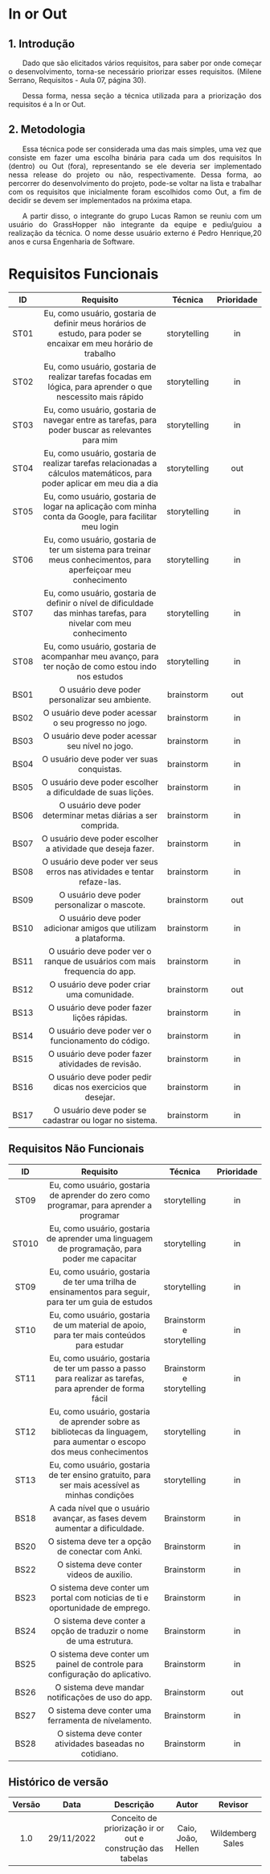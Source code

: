 # In or Out

## 1. Introdução
<p align="justify">&emsp;&emsp;Dado que são elicitados vários requisitos, para saber por onde começar o desenvolvimento, torna-se necessário priorizar esses requisitos. (Milene Serrano, Requisitos - Aula 07, página 30).</p>

<p align="justify">&emsp;&emsp;Dessa forma, nessa seção a técnica utilizada para a priorização dos requisitos é a In or Out.</p>

## 2. Metodologia
<p align="justify">&emsp;&emsp;Essa técnica pode ser considerada uma das mais simples, uma vez que consiste em fazer uma escolha binária para cada um dos requisitos In (dentro) ou Out (fora), representando se ele deveria ser implementado nessa release do projeto ou não, respectivamente. Dessa forma, ao percorrer do desenvolvimento do projeto, pode-se voltar na lista e trabalhar com os requisitos que inicialmente foram escolhidos como Out, a fim de decidir se devem ser implementados na próxima etapa.</p>

<p align="justify">&emsp;&emsp;A partir disso, o integrante do grupo Lucas Ramon se reuniu com um usuário do GrassHopper não integrante da equipe e pediu/guiou a realização da técnica. O nome desse usuário externo é Pedro Henrique,20 anos e cursa Engenharia de Software.</p>


# Requisitos Funcionais

|     ID     |                                                         Requisito                                                         |  Técnica  | Prioridade |
| :--------: | :-----------------------------------------------------------------------------------------------------------------------: |:---------:| :--------: |
| ST01 |Eu, como usuário, gostaria de definir meus horários de estudo, para poder se encaixar em meu horário de trabalho |storytelling|in|
| ST02 |Eu, como usuário, gostaria de realizar tarefas focadas em lógica, para aprender o que nescessito mais rápido |storytelling|in|
| ST03 |Eu, como usuário, gostaria de navegar entre as tarefas, para poder buscar as relevantes para mim |storytelling|in|
| ST04 |Eu, como usuário, gostaria de realizar tarefas relacionadas a cálculos matemáticos, para poder aplicar em meu dia a dia |storytelling|out|
| ST05 |Eu, como usuário, gostaria de logar na aplicação com minha conta da Google, para facilitar meu login |storytelling|in|
| ST06 |Eu, como usuário, gostaria de ter um sistema para treinar meus conhecimentos, para aperfeiçoar meu conhecimento |storytelling|in|
| ST07 |Eu, como usuário, gostaria de definir o nível de dificuldade das minhas tarefas, para nivelar com meu conhecimento |storytelling|in|
| ST08 |Eu, como usuário, gostaria de acompanhar meu avanço, para ter noção de como estou indo nos estudos |storytelling|in|
| BS01 |              O usuário deve poder personalizar seu ambiente.              |brainstorm|out|
| BS02 |           O usuário deve poder acessar o seu progresso no jogo.           |brainstorm|in|
| BS03 |              O usuário deve poder acessar seu nível no jogo.              |brainstorm|in|
| BS04 |                 O usuário deve poder ver suas conquistas.                 |brainstorm|in|
| BS05 |        O usuário deve poder escolher a dificuldade de suas lições.        |brainstorm|in|
| BS06 |       O usuário deve poder determinar metas diárias a ser comprida.       |brainstorm|in|
| BS07 |        O usuário deve poder escolher a atividade que deseja fazer.        |brainstorm|in|
| BS08 |  O usuário deve poder ver seus erros nas atividades e tentar refaze-las.  |brainstorm|in|
| BS09 |               O usuário deve poder personalizar o mascote.                |brainstorm|out|
| BS10 |     O usuário deve poder adicionar amigos que utilizam a plataforma.      |brainstorm|in|
| BS11 | O usuário deve poder ver o ranque de usuários com mais frequencia do app. |brainstorm|in|
| BS12 |                O usuário deve poder criar uma comunidade.                 |brainstorm|out|
| BS13 |                O usuário deve poder fazer lições rápidas.                 |brainstorm|in|
| BS14 |            O usuário deve poder ver o funcionamento do código.            |brainstorm|in|
| BS15 |             O usuário deve poder fazer atividades de revisão.             |brainstorm|in|
| BS16 |       O usuário deve poder pedir dicas nos exercicios que desejar.        |brainstorm|in|
| BS17 |          O usuário deve poder se cadastrar ou logar no sistema.           |brainstorm|in|


## Requisitos Não Funcionais

|     ID     |                                                         Requisito                                                         |  Técnica  | Prioridade |
| :--------: | :-----------------------------------------------------------------------------------------------------------------------: |:---------:| :--------: |
| ST09 | Eu, como usuário, gostaria de aprender do zero como programar, para aprender a programar |storytelling|in|
| ST010 | Eu, como usuário, gostaria de aprender uma linguagem de programação, para poder me capacitar |storytelling|in|
| ST09 | Eu, como usuário, gostaria de ter uma trilha de ensinamentos para seguir, para ter um guia de estudos |storytelling|in|
| ST10 | Eu, como usuário, gostaria de um material de apoio, para ter mais conteúdos para estudar |Brainstorm e storytelling|in|
| ST11 | Eu, como usuário, gostaria de ter um passo a passo para realizar as tarefas, para aprender de forma fácil |Brainstorm e storytelling|in|
| ST12 | Eu, como usuário, gostaria de aprender sobre as bibliotecas da linguagem, para aumentar o escopo dos meus conhecimentos |storytelling|in|
| ST13 | Eu, como usuário, gostaria de ter ensino gratuito, para ser mais acessível as minhas condições |storytelling|in|
| BS18 |  A cada nível que o usuário avançar, as fases devem aumentar a dificuldade.   |Brainstorm|in|
| BS20 |               O sistema deve ter a opção de conectar com Anki.                |Brainstorm|in|
| BS22 |                   O sistema deve conter videos de auxilio.                    |Brainstorm|in|
| BS23 | O sistema deve conter um portal com noticias de ti e oportunidade de emprego. |Brainstorm|in|
| BS24 |      O sistema deve conter a opção de traduzir o nome de uma estrutura.       |Brainstorm|in|
| BS25 | O sistema deve conter um painel de controle para configuração do aplicativo.  |Brainstorm|in|
| BS26 |               O sistema deve mandar notificações de uso do app.               |Brainstorm|out|
| BS27 |             O sistema deve conter uma ferramenta de nívelamento.              |Brainstorm|in|
| BS28 |            O sistema deve conter atividades baseadas no cotidiano.            |Brainstorm|in|



## Histórico de versão

| Versão |    Data    |                                 Descrição                                 |          Autor           |     Revisor      |
| :----: | :--------: | :-----------------------------------------------------------------------: | :----------------------: | :--------------: |
|  1.0   | 29/11/2022 |   Conceito de priorização ir or out e construção das tabelas   | Caio, João, Hellen    |  Wildemberg Sales    |

